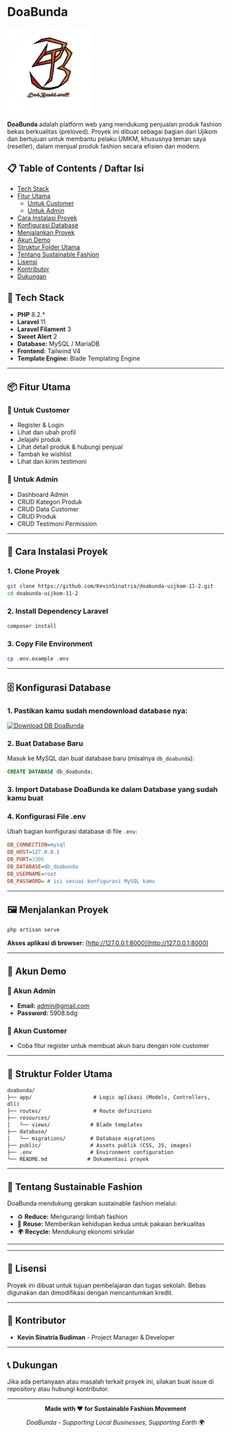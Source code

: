 # DoaBunda
<img width="200" src="./public/favicon.png">

**DoaBunda** adalah platform web yang mendukung penjualan produk fashion bekas berkualitas (preloved). Proyek ini dibuat sebagai bagian dari Ujikom dan bertujuan untuk membantu pelaku UMKM, khususnya teman saya (reseller), dalam menjual produk fashion secara efisien dan modern.

## 📋 Table of Contents / Daftar Isi

- [Tech Stack](#-tech-stack)
- [Fitur Utama](#-fitur-utama)
  - [Untuk Customer](#-untuk-customer)
  - [Untuk Admin](#-untuk-admin)
- [Cara Instalasi Proyek](#-cara-instalasi-proyek)
- [Konfigurasi Database](#️-konfigurasi-database)
- [Menjalankan Proyek](#️-menjalankan-proyek)
- [Akun Demo](#-akun-demo)
- [Struktur Folder Utama](#-struktur-folder-utama)
- [Tentang Sustainable Fashion](#-tentang-sustainable-fashion)
- [Lisensi](#-lisensi)
- [Kontributor](#-kontributor)
- [Dukungan](#-dukungan)

## 🔧 Tech Stack

- **PHP** 8.2.*
- **Laravel** 11
- **Laravel Filament** 3
- **Sweet Alert** 2
- **Database:** MySQL / MariaDB
- **Frontend:** Tailwind V4
- **Template Engine:** Blade Templating Engine

---

## 📦 Fitur Utama

### 👥 Untuk Customer
- Register & Login
- Lihat dan ubah profil
- Jelajahi produk
- Lihat detail produk & hubungi penjual
- Tambah ke wishlist
- Lihat dan kirim testimoni

### 🔐 Untuk Admin
- Dashboard Admin
- CRUD Kategori Produk
- CRUD Data Customer
- CRUD Produk
- CRUD Testimoni Permission

---

## 🚀 Cara Instalasi Proyek

### 1. Clone Proyek
```bash
git clone https://github.com/KevinSinatria/doabunda-uijkom-11-2.git
cd doabunda-uijkom-11-2
```

### 2. Install Dependency Laravel
```bash
composer install
```

### 3. Copy File Environment
```bash
cp .env.example .env
```

---

## 🗄️ Konfigurasi Database

### 1. Pastikan kamu sudah mendownload database nya:
[![Download DB DoaBunda](https://img.shields.io/badge/-Download_DB_DoaBunda-0077B5?style=flat&logo=linkedin&logoColor=white)](https://www.mediafire.com/file/ssothz4wxc8d144/db_doabunda.sql/file)

### 2. Buat Database Baru
Masuk ke MySQL dan buat database baru (misalnya `db_doabunda`):

```sql
CREATE DATABASE db_doabunda;
```

### 3. Import Database DoaBunda ke dalam Database yang sudah kamu buat

### 4. Konfigurasi File .env
Ubah bagian konfigurasi database di file `.env`:

```ini
DB_CONNECTION=mysql
DB_HOST=127.0.0.1
DB_PORT=3306
DB_DATABASE=db_doabunda
DB_USERNAME=root
DB_PASSWORD= # isi sesuai konfigurasi MySQL kamu
```

---

## 🖼️ Menjalankan Proyek

```bash
php artisan serve
```

**Akses aplikasi di browser:** [http://127.0.0.1:8000](http://127.0.0.1:8000)

---

## 🧪 Akun Demo

### 🔐 Akun Admin
- **Email:** admin@gmail.com
- **Password:** 5908.bdg

### 👤 Akun Customer
- Coba fitur register untuk membuat akun baru dengan role customer

---

## 📁 Struktur Folder Utama

```
doabunda/
├── app/                    # Logic aplikasi (Models, Controllers, dll)
├── routes/                 # Route definitions
├── resources/
│   └── views/             # Blade templates
├── database/
│   └── migrations/        # Database migrations
├── public/                # Assets publik (CSS, JS, images)
├── .env                   # Environment configuration
└── README.md             # Dokumentasi proyek
```

---

## 🌱 Tentang Sustainable Fashion

DoaBunda mendukung gerakan sustainable fashion melalui:
- ♻️ **Reduce:** Mengurangi limbah fashion
- 🔄 **Reuse:** Memberikan kehidupan kedua untuk pakaian berkualitas
- 🌍 **Recycle:** Mendukung ekonomi sirkular

---

---

## 📄 Lisensi

Proyek ini dibuat untuk tujuan pembelajaran dan tugas sekolah. Bebas digunakan dan dimodifikasi dengan mencantumkan kredit.

---

## 🤝 Kontributor

- **Kevin Sinatria Budiman** - Project Manager & Developer

---

## 📞 Dukungan

Jika ada pertanyaan atau masalah terkait proyek ini, silakan buat issue di repository atau hubungi kontributor.

---

<div align="center">
  
**Made with ❤️ for Sustainable Fashion Movement**

*DoaBunda - Supporting Local Businesses, Supporting Earth* 🌍

</div>
